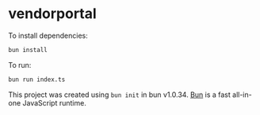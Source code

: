 # vendorportal

To install dependencies:

```bash
bun install
```

To run:

```bash
bun run index.ts
```

This project was created using `bun init` in bun v1.0.34. [Bun](https://bun.sh) is a fast all-in-one JavaScript runtime.
